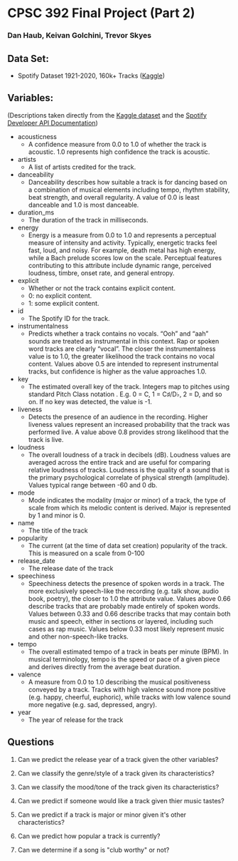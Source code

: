 # CPSC 392 Final Project (Part 2)

### Dan Haub, Keivan Golchini, Trevor Skyes

## Data Set:

-   Spotify Dataset 1921-2020, 160k+ Tracks ([Kaggle](https://www.kaggle.com/yamaerenay/spotify-dataset-19212020-160k-tracks))

## Variables:

(Descriptions taken directly from the [Kaggle dataset](https://www.kaggle.com/yamaerenay/spotify-dataset-19212020-160k-tracks) and the [Spotify Developer API Documentation](https://developer.spotify.com/documentation/web-api/reference/tracks/get-audio-analysis/))

-   acousticness
    -   A confidence measure from 0.0 to 1.0 of whether the track is acoustic. 1.0 represents high confidence the track is acoustic.
-   artists
    -   A list of artists credited for the track.
-   danceability
    -   Danceability describes how suitable a track is for dancing based on a combination of musical elements including tempo, rhythm stability, beat strength, and overall regularity. A value of 0.0 is least danceable and 1.0 is most danceable.
-   duration_ms
    -   The duration of the track in milliseconds.
-   energy
    -   Energy is a measure from 0.0 to 1.0 and represents a perceptual measure of intensity and activity. Typically, energetic tracks feel fast, loud, and noisy. For example, death metal has high energy, while a Bach prelude scores low on the scale. Perceptual features contributing to this attribute include dynamic range, perceived loudness, timbre, onset rate, and general entropy.
-   explicit
    -   Whether or not the track contains explicit content.
    -   0: no explicit content.
    -   1: some explicit content.
-   id
    -   The Spotify ID for the track.
-   instrumentalness
    -   Predicts whether a track contains no vocals. “Ooh” and “aah” sounds are treated as instrumental in this context. Rap or spoken word tracks are clearly “vocal”. The closer the instrumentalness value is to 1.0, the greater likelihood the track contains no vocal content. Values above 0.5 are intended to represent instrumental tracks, but confidence is higher as the value approaches 1.0.
-   key
    -   The estimated overall key of the track. Integers map to pitches using standard Pitch Class notation . E.g. 0 = C, 1 = C♯/D♭, 2 = D, and so on. If no key was detected, the value is -1.
-   liveness
    -   Detects the presence of an audience in the recording. Higher liveness values represent an increased probability that the track was performed live. A value above 0.8 provides strong likelihood that the track is live.
-   loudness
    -   The overall loudness of a track in decibels (dB). Loudness values are averaged across the entire track and are useful for comparing relative loudness of tracks. Loudness is the quality of a sound that is the primary psychological correlate of physical strength (amplitude). Values typical range between -60 and 0 db.
-   mode
    -   Mode indicates the modality (major or minor) of a track, the type of scale from which its melodic content is derived. Major is represented by 1 and minor is 0.
-   name
    -   The title of the track
-   popularity
    -   The current (at the time of data set creation) popularity of the track. This is measured on a scale from 0-100
-   release_date
    -   The release date of the track
-   speechiness
    -   Speechiness detects the presence of spoken words in a track. The more exclusively speech-like the recording (e.g. talk show, audio book, poetry), the closer to 1.0 the attribute value. Values above 0.66 describe tracks that are probably made entirely of spoken words. Values between 0.33 and 0.66 describe tracks that may contain both music and speech, either in sections or layered, including such cases as rap music. Values below 0.33 most likely represent music and other non-speech-like tracks.
-   tempo
    -   The overall estimated tempo of a track in beats per minute (BPM). In musical terminology, tempo is the speed or pace of a given piece and derives directly from the average beat duration.
-   valence
    -   A measure from 0.0 to 1.0 describing the musical positiveness conveyed by a track. Tracks with high valence sound more positive (e.g. happy, cheerful, euphoric), while tracks with low valence sound more negative (e.g. sad, depressed, angry).
-   year
    -   The year of release for the track

## Questions

1.  Can we predict the release year of a track given the other variables?

1.  Can we classify the genre/style of a track given its characteristics?

1.  Can we classify the mood/tone of the track given its characteristics?

1.  Can we predict if someone would like a track given thier music tastes?

1.  Can we predict if a track is major or minor given it's other characteristics?

1.  Can we predict how popular a track is currently?

1.  Can we determine if a song is "club worthy" or not?
